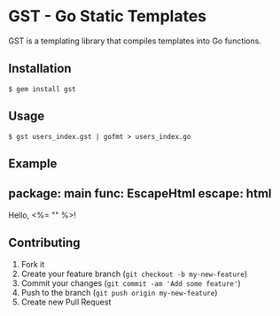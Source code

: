 # GST - Go Static Templates

GST is a templating library that compiles templates into Go functions.

## Installation

    $ gem install gst

## Usage

    $ gst users_index.gst | gofmt > users_index.go

## Example

package: main
func: EscapeHtml
escape: html
---
<p>Hello, <%= "<Jack>" %>!</p>


## Contributing

1. Fork it
2. Create your feature branch (`git checkout -b my-new-feature`)
3. Commit your changes (`git commit -am 'Add some feature'`)
4. Push to the branch (`git push origin my-new-feature`)
5. Create new Pull Request

